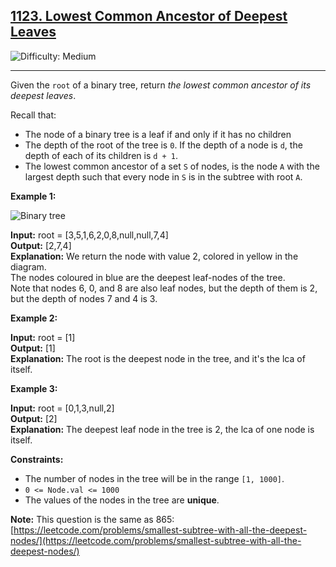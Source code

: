 ## [1123\. Lowest Common Ancestor of Deepest Leaves](https://leetcode.com/problems/lowest-common-ancestor-of-deepest-leaves)

![Difficulty: Medium](https://img.shields.io/badge/Difficulty-Medium-orange)

---

Given the `root` of a binary tree, return _the lowest common ancestor of its deepest leaves_.

Recall that:

- The node of a binary tree is a leaf if and only if it has no children
- The depth of the root of the tree is `0`. If the depth of a node is `d`, the depth of each of its children is `d + 1`.
- The lowest common ancestor of a set `S` of nodes, is the node `A` with the largest depth such that every node in `S` is in the subtree with root `A`.

**Example 1:**

![Binary tree](https://s3-lc-upload.s3.amazonaws.com/uploads/2018/07/01/sketch1.png)

**Input:** root = \[3,5,1,6,2,0,8,null,null,7,4\]\
**Output:** \[2,7,4\]\
**Explanation:** We return the node with value 2, colored in yellow in the diagram.\
The nodes coloured in blue are the deepest leaf-nodes of the tree.\
Note that nodes 6, 0, and 8 are also leaf nodes, but the depth of them is 2, but the depth of nodes 7 and 4 is 3.

**Example 2:**

**Input:** root = \[1\]\
**Output:** \[1\]\
**Explanation:** The root is the deepest node in the tree, and it's the lca of itself.

**Example 3:**

**Input:** root = \[0,1,3,null,2\]\
**Output:** \[2\]\
**Explanation:** The deepest leaf node in the tree is 2, the lca of one node is itself.

**Constraints:**

- The number of nodes in the tree will be in the range `[1, 1000]`.
- `0 <= Node.val <= 1000`
- The values of the nodes in the tree are **unique**.

**Note:** This question is the same as 865: [https://leetcode.com/problems/smallest-subtree-with-all-the-deepest-nodes/](https://leetcode.com/problems/smallest-subtree-with-all-the-deepest-nodes/)
